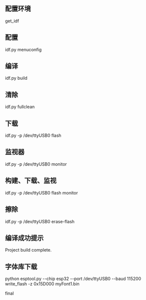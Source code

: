 
## 配置环境
get_idf

## 配置 
idf.py menuconfig

## 编译
 idf.py build

## 清除
idf.py fullclean

## 下载
idf.py -p /dev/ttyUSB0 flash

## 监视器
idf.py -p /dev/ttyUSB0 monitor

## 构建、下载、监视
idf.py -p /dev/ttyUSB0 flash monitor

## 擦除
idf.py -p /dev/ttyUSB0 erase-flash

## 编译成功提示
Project build complete.

## 字体库下载
python esptool.py --chip esp32 --port /dev/ttyUSB0 --baud 115200 write_flash -z 0x15D000 myFont1.bin

final
